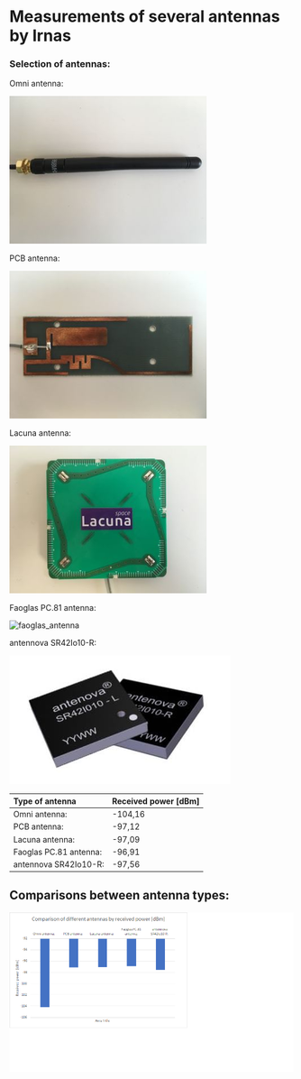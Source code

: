# Measurements of several antennas by Irnas 
### Selection of antennas:
Omni antenna:  

![omni_antenna](omni_antenna.jpg)  

PCB antenna:  

![pcb_antenna](pcb_antenna.jpg)  

Lacuna antenna:  

![lacuna_antenna](lacuna_antenna.jpg)  

Faoglas PC.81 antenna:  

![faoglas_antenna](faoglas_antenna.jpg)  

antennova SR42Io10-R:  

![antennova_antenna](antennova_antenna.jpg)

Type of antenna | Received power [dBm]
:---|---
Omni antenna:|  	-104,16
PCB antenna:  |	-97,12
Lacuna antenna:|  	-97,09
Faoglas PC.81 antenna:|  	-96,91
antennova SR42Io10-R:|  	-97,56  

## Comparisons between antenna types:  

![comparisons)](comparisons.png)
